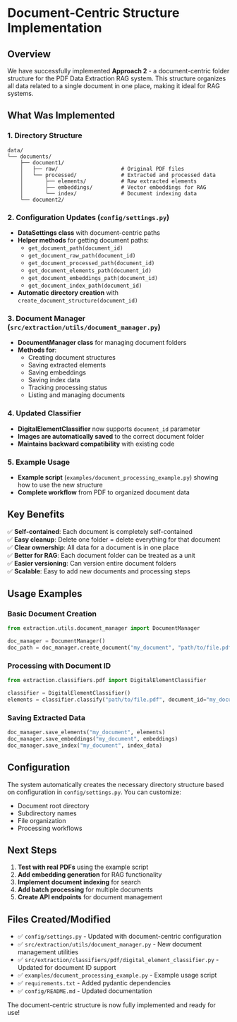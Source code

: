 # Document-Centric Structure Implementation

## Overview

We have successfully implemented **Approach 2** - a document-centric folder structure for the PDF Data Extraction RAG system. This structure organizes all data related to a single document in one place, making it ideal for RAG systems.

## What Was Implemented

### 1. Directory Structure
```
data/
└── documents/
    ├── document1/
    │   ├── raw/                    # Original PDF files
    │   └── processed/              # Extracted and processed data
    │       ├── elements/           # Raw extracted elements
    │       ├── embeddings/         # Vector embeddings for RAG
    │       └── index/              # Document indexing data
    └── document2/
```

### 2. Configuration Updates (`config/settings.py`)
- **DataSettings class** with document-centric paths
- **Helper methods** for getting document paths:
  - `get_document_path(document_id)`
  - `get_document_raw_path(document_id)`
  - `get_document_processed_path(document_id)`
  - `get_document_elements_path(document_id)`
  - `get_document_embeddings_path(document_id)`
  - `get_document_index_path(document_id)`
- **Automatic directory creation** with `create_document_structure(document_id)`

### 3. Document Manager (`src/extraction/utils/document_manager.py`)
- **DocumentManager class** for managing document folders
- **Methods for**:
  - Creating document structures
  - Saving extracted elements
  - Saving embeddings
  - Saving index data
  - Tracking processing status
  - Listing and managing documents

### 4. Updated Classifier
- **DigitalElementClassifier** now supports `document_id` parameter
- **Images are automatically saved** to the correct document folder
- **Maintains backward compatibility** with existing code

### 5. Example Usage
- **Example script** (`examples/document_processing_example.py`) showing how to use the new structure
- **Complete workflow** from PDF to organized document data

## Key Benefits

✅ **Self-contained**: Each document is completely self-contained  
✅ **Easy cleanup**: Delete one folder = delete everything for that document  
✅ **Clear ownership**: All data for a document is in one place  
✅ **Better for RAG**: Each document folder can be treated as a unit  
✅ **Easier versioning**: Can version entire document folders  
✅ **Scalable**: Easy to add new documents and processing steps  

## Usage Examples

### Basic Document Creation
```python
from extraction.utils.document_manager import DocumentManager

doc_manager = DocumentManager()
doc_path = doc_manager.create_document("my_document", "path/to/file.pdf")
```

### Processing with Document ID
```python
from extraction.classifiers.pdf import DigitalElementClassifier

classifier = DigitalElementClassifier()
elements = classifier.classify("path/to/file.pdf", document_id="my_document")
```

### Saving Extracted Data
```python
doc_manager.save_elements("my_document", elements)
doc_manager.save_embeddings("my_document", embeddings)
doc_manager.save_index("my_document", index_data)
```

## Configuration

The system automatically creates the necessary directory structure based on configuration in `config/settings.py`. You can customize:

- Document root directory
- Subdirectory names
- File organization
- Processing workflows

## Next Steps

1. **Test with real PDFs** using the example script
2. **Add embedding generation** for RAG functionality
3. **Implement document indexing** for search
4. **Add batch processing** for multiple documents
5. **Create API endpoints** for document management

## Files Created/Modified

- ✅ `config/settings.py` - Updated with document-centric configuration
- ✅ `src/extraction/utils/document_manager.py` - New document management utilities
- ✅ `src/extraction/classifiers/pdf/digital_element_classifier.py` - Updated for document ID support
- ✅ `examples/document_processing_example.py` - Example usage script
- ✅ `requirements.txt` - Added pydantic dependencies
- ✅ `config/README.md` - Updated documentation

The document-centric structure is now fully implemented and ready for use!

